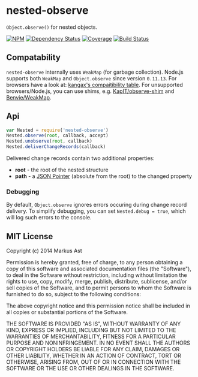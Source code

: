 # nested-observe

`Object.observe()` for nested objects.

[![NPM][npm]](https://npmjs.org/package/nested-observe)
[![Dependency Status][dependencies]](https://david-dm.org/rkusa/nested-observe)
[![Coverage][coveralls]](https://coveralls.io/r/rkusa/nested-observe)
[![Build Status][travis]](http://travis-ci.org/rkusa/nested-observe)

## Compatability

`nested-observe` internally uses `WeakMap` (for garbage collection). Node.js supports both `WeakMap` and `Object.observe` since version `0.11.13`. For browsers have a look at: [kangax's compaitibility table](http://kangax.github.io/compat-table/es7/#Object.observe). For unsupported browsers/Node.js, you can use shims, e.g. [KapIT/observe-shim](https://github.com/KapIT/observe-shim) and [Benvie/WeakMap](https://github.com/Benvie/WeakMap).

## Api

```js
var Nested = require('nested-observe')
Nested.observe(root, callback, accept)
Nested.unobserve(root, callback)
Nested.deliverChangeRecords(callback)
```

Delivered change records contain two additional properties:

- **root** - the root of the nested structure
- **path** - a [JSON Pointer](http://tools.ietf.org/html/rfc6901) (absolute from the root) to the changed property

### Debugging

By default, `Object.observe` ignores errors occuring during change record delivery. To simplify debugging, you can set `Nested.debug = true`, which will log such errors to the console.

## MIT License

Copyright (c) 2014 Markus Ast

Permission is hereby granted, free of charge, to any person obtaining a copy of this software and associated documentation files (the "Software"), to deal in the Software without restriction, including without limitation the rights to use, copy, modify, merge, publish, distribute, sublicense, and/or sell copies of the Software, and to permit persons to whom the Software is furnished to do so, subject to the following conditions:

The above copyright notice and this permission notice shall be included in all copies or substantial portions of the Software.

THE SOFTWARE IS PROVIDED "AS IS", WITHOUT WARRANTY OF ANY KIND, EXPRESS OR IMPLIED, INCLUDING BUT NOT LIMITED TO THE WARRANTIES OF MERCHANTABILITY, FITNESS FOR A PARTICULAR PURPOSE AND NONINFRINGEMENT. IN NO EVENT SHALL THE AUTHORS OR COPYRIGHT HOLDERS BE LIABLE FOR ANY CLAIM, DAMAGES OR OTHER LIABILITY, WHETHER IN AN ACTION OF CONTRACT, TORT OR OTHERWISE, ARISING FROM, OUT OF OR IN CONNECTION WITH THE SOFTWARE OR THE USE OR OTHER DEALINGS IN THE SOFTWARE.

[npm]: http://img.shields.io/npm/v/nested-observe.svg?style=flat
[dependencies]: http://img.shields.io/david/rkusa/nested-observe.svg?style=flat
[coveralls]: http://img.shields.io/coveralls/rkusa/nested-observe.svg?style=flat
[travis]: http://img.shields.io/travis/rkusa/nested-observe.svg?style=flat
